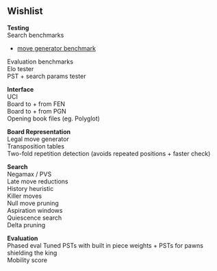 ## Wishlist

**Testing** \
Search benchmarks
- [move generator benchmark](https://github.com/alex65536/chess_bench)

Evaluation benchmarks \
Elo tester \
PST + search params tester

**Interface** \
UCI \
Board to + from FEN \
Board to + from PGN \
Opening book files (eg. Polyglot)

**Board Representation** \
Legal move generator \
Transposition tables \
Two-fold repetition detection (avoids repeated positions + faster check)

**Search** \
Negamax / PVS \
Late move reductions \
History heuristic \
Killer moves \
Null move pruning \
Aspiration windows \
Quiescence search \
Delta pruning

**Evaluation** \
Phased eval
Tuned PSTs with built in piece weights + PSTs for pawns shielding the king \
Mobility score
